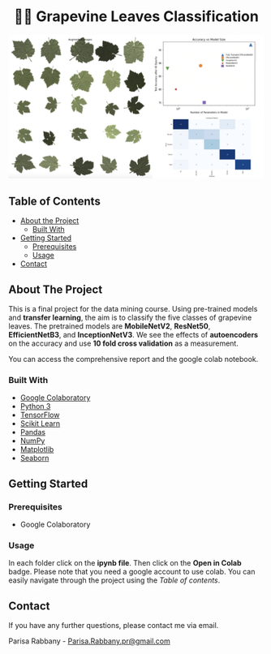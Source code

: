 

# <center> 🌿🍇 Grapevine Leaves Classification </center>

![grape classification demo](Pic.jpg)

## Table of Contents
 * [About the Project](#about-the-project)
	 * [Built With](#built-with)
 * [Getting Started](#getting-started)
	 * [Prerequisites](#prerequisites)
	 * [Usage](#usage)
* [Contact](#contact)

<!-- ABOUT THE PROJECT -->
## About The Project
This is a final project for the data mining course. Using pre-trained models and **transfer learning**, the aim is to classify the five classes of grapevine leaves. 
The pretrained models are **MobileNetV2**, **ResNet50**, **EfficientNetB3**, and **InceptionNetV3**.
We see the effects of **autoencoders** on the accuracy and use **10 fold cross validation** as a measurement. 

You can access the comprehensive report and the google colab notebook.

### Built With
* [Google Colaboratory](https://colab.research.google.com/)
* [Python 3](https://www.python.org/)
* [TensorFlow](https://www.tensorflow.org/)
* [Scikit Learn](https://scikit-learn.org/stable/)
* [Pandas](https://pandas.pydata.org/)
* [NumPy](https://numpy.org/)
* [Matplotlib](https://matplotlib.org/)
* [Seaborn](https://seaborn.pydata.org/)

<!-- GETTING STARTED -->
## Getting Started

### Prerequisites
 - Google Colaboratory

### Usage
In each folder click on the **ipynb file**. Then click on the **Open in Colab** badge. Please note that you need a google account to use colab.
You can easily navigate through the project using the *Table of contents*.

<!-- CONTACT -->
## Contact
If you have any further questions, please contact me via email.

Parisa Rabbany - Parisa.Rabbany.pr@gmail.com
